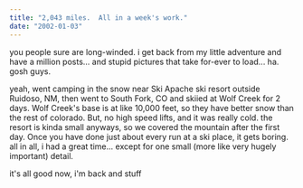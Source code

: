 ```yaml
---
title: "2,043 miles.  All in a week's work."
date: "2002-01-03"
---
```


you people sure are long-winded. i get back from my little adventure and have a million posts... and stupid pictures that take for-ever to load... ha. gosh guys.

yeah, went camping in the snow near Ski Apache ski resort outside Ruidoso, NM, then went to South Fork, CO and skiied at Wolf Creek for 2 days. Wolf Creek's base is at like 10,000 feet, so they have better snow than the rest of colorado. But, no high speed lifts, and it was really cold. the resort is kinda small anyways, so we covered the mountain after the first day. Once you have done just about every run at a ski place, it gets boring. all in all, i had a great time... except for one small (more like very hugely important) detail.

it's all good now, i'm back and stuff
